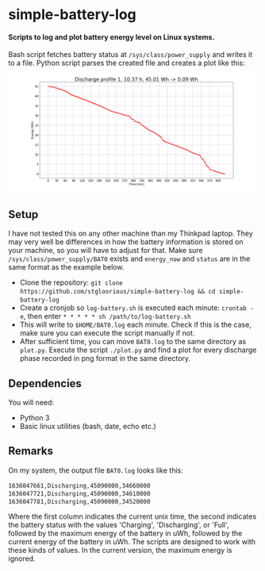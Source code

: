 # simple-battery-log
#### Scripts to log and plot battery energy level on Linux systems. 

Bash script fetches battery status at `/sys/class/power_supply` and writes it to a file.
Python script parses the created file and creates a plot like this:
![Discharge plot](/plot1.png)

## Setup
I have not tested this on any other machine than my Thinkpad laptop. They may very well be differences 
in how the battery information is stored on your machine, so you will have to adjust for that.
Make sure `/sys/class/power_supply/BAT0` exists and `energy_now` and  `status` are in the same format as the example below.

- Clone the repository: `git clone https://github.com/stgloorious/simple-battery-log && cd simple-battery-log`
- Create a cronjob so `log-battery.sh` is executed each minute: `crontab -e`, then enter `* * * * * sh /path/to/log-battery.sh`
- This will write to `$HOME/BAT0.log` each minute. Check if this is the case, make sure you can execute the script manually if not.
- After sufficient time, you can move `BAT0.log` to the same directory as `plot.py`. Execute the script `./plot.py` and find a plot for every discharge phase recorded in png format in the same directory.

## Dependencies
You will need:

- Python 3
- Basic linux utilities (bash, date, echo etc.)

## Remarks
On my system, the output file `BAT0.log` looks like this:

    1636047661,Discharging,45090000,34660000
    1636047721,Discharging,45090000,34610000
    1636047781,Discharging,45090000,34520000

Where the first column indicates the current unix time, the second indicates the battery status with the values 'Charging', 'Discharging', or 'Full', followed by the maximum energy of the battery in uWh, followed by the current energy of the battery in uWh. The scripts are designed to work with these kinds of values. In the current version, the maximum energy is ignored.
